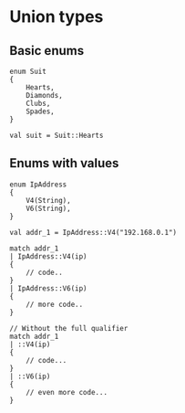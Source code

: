 # Union types

## Basic enums

```thp
enum Suit
{
    Hearts,
    Diamonds,
    Clubs,
    Spades,
}

val suit = Suit::Hearts
```


## Enums with values

```thp
enum IpAddress
{
    V4(String),
    V6(String),
}

val addr_1 = IpAddress::V4("192.168.0.1")

match addr_1
| IpAddress::V4(ip)
{
    // code..
}
| IpAddress::V6(ip)
{
    // more code..
}

// Without the full qualifier
match addr_1
| ::V4(ip)
{
    // code...
}
| ::V6(ip)
{
    // even more code...
}
```


